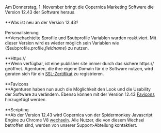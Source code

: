 Am Donnerstag, 1. November bringt die Copernica Marketing Software die
Version 12.43 der Software heraus. \
 \
 **Was ist neu an der Version 12.43?\
 \
 Personalisierung\
**Verschachtelte \$profile und \$subprofile Variablen wurden
reaktiviert. Mit dieser Version wird es wieder möglich sein Variablen
wie {\$subprofile.profile.*fieldname*} zu nutzen.\
 \
 **Https://\
**Wenn verfügbar, ist eine publisher site immer durch das sichere
https:// geöffnet. Agenturen, die ihre eigene Domain für die Software
nutzen, wird geraten sich für ein
[SSL-Zertifikat](http://www.copernica.com/de/uber-uns/news/coming-up-copernica-12-43)
zu registrieren. \
 \
 **Favicons\
**Agenturen haben nun auch die Möglichkeit den Look und die Usability
der Software zu verändern. Ebenso können mit der Version 12.43
[Favicons](http://de.wikipedia.org/wiki/Favicon) hinzugefügt werden.\
 \
 **Scripting\
**Ab der Version 12.43 wird Copernica von der Spidermonkey Javascript
Engine zu Chrome V8
[wechseln](http://www.copernica.com/de/uber-uns/news/important-news-for-everyone-that-uses-advanced-javascript-conditions).
Alle Nutzer, die von diesem Wechsel betroffen sind, werden von unserer
Support-Abteilung kontaktiert.

